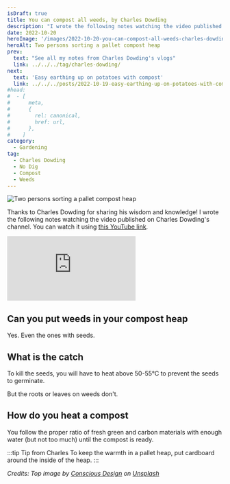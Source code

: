 ```yaml
---
isDraft: true
title: You can compost all weeds, by Charles Dowding
description: "I wrote the following notes watching the video published on Charles Dowding's channel"
date: 2022-10-20
heroImage: '/images/2022-10-20-you-can-compost-all-weeds-charles-dowding-hero.jpg'
heroAlt: Two persons sorting a pallet compost heap
prev:
  text: "See all my notes from Charles Dowding's vlogs"
  link: ../../../tag/charles-dowding/
next:
  text: 'Easy earthing up on potatoes with compost'
  link: ../../../posts/2022-10-19-easy-earthing-up-on-potatoes-with-compost-charles-dowding/README.md
#head:
#  - [
#      meta,
#      {
#        rel: canonical,
#        href: url,
#      },
#    ]
category:
  - Gardening
tag:
  - Charles Dowding
  - No Dig
  - Compost
  - Weeds
---
```


![Two persons sorting a pallet compost heap](/images/2022-10-20-you-can-compost-all-weeds-charles-dowding-hero.jpg)

Thanks to Charles Dowding for sharing his wisdom and knowledge!
I wrote the following notes watching the video published on Charles Dowding's channel.
You can watch it using [this YouTube link](https://www.youtube.com/shorts/gVKmSO4LQ0Q).

<!-- more -->

<!-- markdownlint-disable MD033 -->
<p class="newsletter-wrapper"><iframe class="newsletter-embed" src="https://iamjeremie.substack.com/embed" frameborder="0" scrolling="no"></iframe></p>

## Can you put weeds in your compost heap

Yes. Even the ones with seeds.

## What is the catch

To kill the seeds, you will have to heat above 50-55°C to prevent the seeds to germinate.

But the roots or leaves on weeds don't.

## How do you heat a compost

You follow the proper ratio of fresh green and carbon materials with enough water (but not too much) until the compost is ready.

:::tip Tip from Charles
To keep the warmth in a pallet heap, put cardboard around the inside of the heap.
:::

<!-- markdownlint-disable MD033 -->

<i>Credits: Top image by <a href="https://unsplash.com/@conscious_design?utm_source=unsplash&utm_medium=referral&utm_content=creditCopyText">Conscious Design</a> on <a href="https://unsplash.com/s/photos/compost-heap?utm_source=unsplash&utm_medium=referral&utm_content=creditCopyText">Unsplash</a></i>
